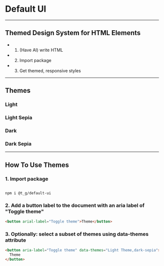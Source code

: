 # Default UI

---

## Themed Design System for HTML Elements

- 1. (Have AI) write HTML

- 2. Import package

- 3. Get themed, responsive styles

---

## Themes

### Light

### Light Sepia

### Dark

### Dark Sepia

---

## How To Use Themes

### 1. Import package

```

npm i @t_g/default-ui

```

### 2. Add a button label to the document with an aria label of "Toggle theme"

```html
<button arial-label="Toggle theme">Theme</button>
```

### 3. Optionally: select a subset of themes using data-themes attribute

```html
<button aria-label="Toggle theme" data-themes="Light Theme,dark-sepia">
  Theme
</button>
```
